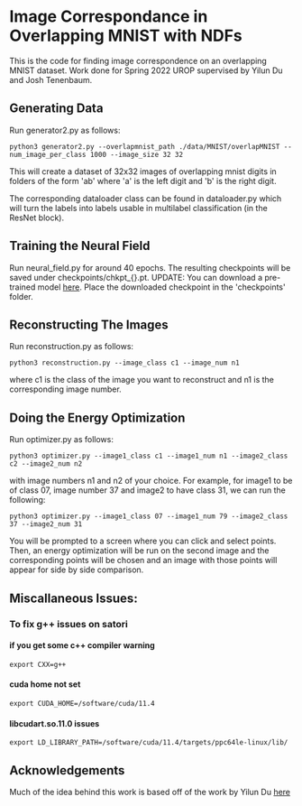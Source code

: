 # Image Correspondance in Overlapping MNIST with NDFs

This is the code for finding image correspondence on an overlapping MNIST dataset. Work done for Spring 2022 UROP
supervised by Yilun Du and Josh Tenenbaum.

## Generating Data
Run generator2.py as follows:
```
python3 generator2.py --overlapmnist_path ./data/MNIST/overlapMNIST --num_image_per_class 1000 --image_size 32 32 
```
This will create a dataset of 32x32 images of overlapping mnist digits in folders of the form 'ab' where 'a' is the
left digit and 'b' is the right digit. 

The corresponding dataloader class can be found in dataloader.py which will turn the labels into labels usable in 
multilabel classification (in the ResNet block). 

## Training the Neural Field
Run neural_field.py for around 40 epochs. The resulting checkpoints will be saved under checkpoints/chkpt_{}.pt. 
UPDATE: You can download a pre-trained model [here](https://www.dropbox.com/s/cof2ctfwdesmzix/chkpt_39.pt?dl=0). 
Place the downloaded checkpoint in the 'checkpoints' folder.

## Reconstructing The Images
Run reconstruction.py as follows:
```
python3 reconstruction.py --image_class c1 --image_num n1
```
where c1 is the class of the image you want to reconstruct and n1 is the corresponding image number.

## Doing the Energy Optimization
Run optimizer.py as follows:
```
python3 optimizer.py --image1_class c1 --image1_num n1 --image2_class c2 --image2_num n2
```
with image numbers n1 and n2 of your choice. For example, for image1 to be of class 07, image number 37 and
image2 to have class 31, we can run the following:
```
python3 optimizer.py --image1_class 07 --image1_num 79 --image2_class 37 --image2_num 31
```
You will be prompted to a screen where you can click and select points. Then, an energy optimization will be run on the second image and the corresponding points will be chosen and an image with those points will appear for side by side comparison.

## Miscallaneous Issues:

### To fix g++ issues on satori
#### if you get some c++ compiler warning
```
export CXX=g++
```
#### cuda home not set
```
export CUDA_HOME=/software/cuda/11.4
```
#### libcudart.so.11.0 issues
```
export LD_LIBRARY_PATH=/software/cuda/11.4/targets/ppc64le-linux/lib/
```

## Acknowledgements

Much of the idea behind this work is based off of the work by Yilun Du [here](https://yilundu.github.io/ndf/)
